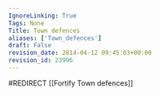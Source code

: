 ```yaml
---
IgnoreLinking: True
Tags: None
Title: Town defences
aliases: ['Town_defences']
draft: False
revision_date: 2014-04-12 09:45:03+00:00
revision_id: 23996
---
```


#REDIRECT [[Fortify Town defences]]